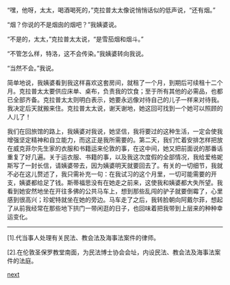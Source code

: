 
“嘿，他呀，太太，喝酒喝死的，”克拉普太太像说悄悄话似的低声说，“还有烟。”

“烟？你说的不是烟囱的烟吧？”我姨婆说。

“不是的，太太，”克拉普太太说，“是雪茄烟和烟斗。”

“不管怎么样，特洛，这不会传染。”我姨婆转向我说。

“当然不会。”我说。

简单地说，我姨婆看到我这样喜欢这套房间，就租了一个月，到期后可续租十二个月。克拉普太太要供应床单、桌布，负责我的饮食；至于所有其他的必需品，也都已全部齐备。克拉普太太则明白表示，她要永远像对待自己的儿子一样来对待我。我决定后天就搬来住。克拉普太太说，谢天谢地，她这回可找到一个她可以照顾的人儿了！

我们在回旅馆的路上，我姨婆对我说，她坚信，我将要过的这种生活，一定会使我增强坚定精神和自立能力，而这正是我所需要的。第二天，我们忙着安排怎样把放在威克菲尔先生家的衣服和书籍运来伦敦的事，在这中间，她又把前面说的那番话重复了好几遍。关于运衣服、书籍的事，以及我这次度假的全部情况，我给爱格妮斯写了一封长信，请姨婆带去，因为姨婆明天就要回去了。有关的一切细节，我就不必在这儿赘述了，我只需补充一句：在我试习的这个月里，一切可能需要的开支，姨婆都给足了钱。斯蒂福思没有在她走之前来，这使我和姨婆都大失所望。我看到她安然地坐在开往多佛的公共马车上，想到那些乱闯的驴子就要倒霉了，心里感到很高兴；珍妮特就坐在她的旁边。马车走了之后，我转脸朝向阿戴尔菲，想起了从前我经常在那些地下拱门一带闲逛的日子，也回味着把我带到上层来的种种幸运变化。

* * *

[1].代当事人处理有关民法、教会法及海事法案件的律师。

[2].在伦敦圣保罗教堂南面，为民法博士协会会址，内设民法、教会法及海事法案件的法庭。

[next](page321.md)